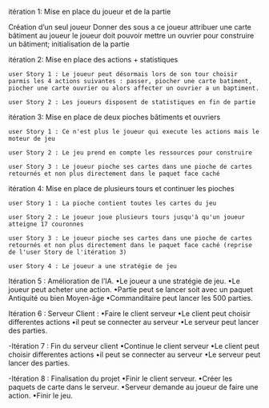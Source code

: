 itération 1: Mise en place du joueur et de la partie

Création d’un seul joueur 
Donner des sous a ce joueur
attribuer une carte bâtiment au joueur
le joueur doit pouvoir mettre un ouvrier pour construire un bâtiment;
initialisation de la partie



itération 2: Mise en place des actions + statistiques

    user Story 1 : Le joueur peut désormais lors de son tour choisir parmis les 4 actions suivantes : passer, piocher une carte batiment, piocher une carte ouvrier ou alors affecter un ouvrier a un baptiment.

    user Story 2 : Les joueurs disposent de statistiques en fin de partie

itération 3: Mise en place de deux pioches bâtiments et ouvriers

    user Story 1 : Ce n'est plus le joueur qui execute les actions mais le moteur de jeu

    user Story 2 : Le jeu prend en compte les ressources pour construire

    user Story 3 : Le joueur pioche ses cartes dans une pioche de cartes retournés et non plus directement dans le paquet face caché


itération 4: Mise en place de plusieurs tours et continuer les pioches

    user Story 1 : La pioche contient toutes les cartes du jeu

    user Story 2 : Le joueur joue plusieurs tours jusqu'à qu'un joueur atteigne 17 couronnes
    
    user Story 3 : Le joueur pioche ses cartes dans une pioche de cartes retournés et non plus directement dans le paquet face caché (reprise de l'user Story de l'itération 3)
    
    user Story 4 : Le joueur a une stratégie de jeu
    


Itération 5 : Amélioration de l’IA.
•Le joueur a une stratégie de jeu.
•Le joueur peut acheter une action.
•Partie peut se lancer soit avec un paquet Antiquité ou bien Moyen-âge
•Commanditaire peut lancer les 500 parties.

Itération 6 : Serveur Client : 
•Faire le client serveur
•Le client peut choisir differentes actions
•il peut se connecter au serveur 
•Le serveur peut lancer des parties.

-Itération 7 :  Fin du serveur client 
•Continue le client serveur
•Le client peut choisir differentes actions
•il peut se connecter au serveur 
•Le serveur peut lancer des parties.

-Itération 8 : Finalisation du projet
•Finir le client serveur.
•Créer les paquets de carte dans le serveur.
•Serveur demande au joueur de faire une action.
•Finir le jeu.


